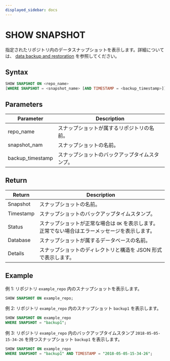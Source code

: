 ```yaml
---
displayed_sidebar: docs
---
```


# SHOW SNAPSHOT

指定されたリポジトリ内のデータスナップショットを表示します。詳細については、 [data backup and restoration](../../../administration/management/Backup_and_restore.md) を参照してください。

## Syntax

```SQL
SHOW SNAPSHOT ON <repo_name>
[WHERE SNAPSHOT = <snapshot_name> [AND TIMESTAMP = <backup_timestamp>]]
```

## Parameters

| **Parameter**    | **Description**                                      |
| ---------------- | ---------------------------------------------------- |
| repo_name        | スナップショットが属するリポジトリの名前。            |
| snapshot_nam     | スナップショットの名前。                              |
| backup_timestamp | スナップショットのバックアップタイムスタンプ。        |

## Return

| **Return** | **Description**                                              |
| ---------- | ------------------------------------------------------------ |
| Snapshot   | スナップショットの名前。                                      |
| Timestamp  | スナップショットのバックアップタイムスタンプ。                |
| Status     | スナップショットが正常な場合は `OK` を表示します。正常でない場合はエラーメッセージを表示します。 |
| Database   | スナップショットが属するデータベースの名前。                  |
| Details    | スナップショットのディレクトリと構造を JSON 形式で表示します。|

## Example

例 1: リポジトリ `example_repo` 内のスナップショットを表示します。

```SQL
SHOW SNAPSHOT ON example_repo;
```

例 2: リポジトリ `example_repo` 内のスナップショット `backup1` を表示します。

```SQL
SHOW SNAPSHOT ON example_repo
WHERE SNAPSHOT = "backup1";
```

例 3: リポジトリ `example_repo` 内のバックアップタイムスタンプ `2018-05-05-15-34-26` を持つスナップショット `backup1` を表示します。

```SQL
SHOW SNAPSHOT ON example_repo 
WHERE SNAPSHOT = "backup1" AND TIMESTAMP = "2018-05-05-15-34-26";
```